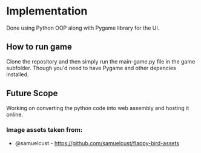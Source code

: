 # Implementation
Done using Python OOP along with Pygame library for the UI.

## How to run game
Clone the repository and then simply run the main-game.py file in the game subfolder. Though you'd need to have Pygame and other depencies installed.

## Future Scope
Working on converting the python code into web assembly and hosting it online.

### Image assets taken from:
* @samuelcust - https://github.com/samuelcust/flappy-bird-assets

